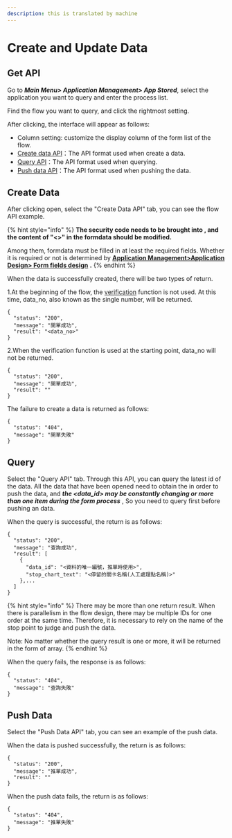 ```yaml
---
description: this is translated by machine
---
```


# Create and Update Data

## Get API

Go to _**Main Menu> Application Management> App Stored**_, select the application you want to query and enter the process list.

Find the flow you want to query, and click the rightmost setting.

After clicking, the interface will appear as follows:

* Column setting: customize the display column of the form list of the flow.
* [Create data API](kuai-su-kai-chan-tui-chan.md#kai-chan)：The API format used when create a data.
* [Query API](kuai-su-kai-chan-tui-chan.md#cha-xun)：The API format used when querying.
* [Push data API](kuai-su-kai-chan-tui-chan.md#tui-chan)：The API format used when pushing the data.

## Create Data

After clicking open, select the "Create Data API" tab, you can see the flow API example.

{% hint style="info" %}
**The security code needs to be brought into , and the content of "<>" in the formdata should be modified.**

Among them, formdata must be filled in at least the required fields. Whether it is required or not is determined by [**Application Management>Application Design> Form fields design**](../5/6.md#xin-jian-bian-ji-liu-cheng-ye-mian-biao-chan-she-ji) **.**
{% endhint %}

When the data is successfully created, there will be two types of return.

1.At the beginning of the flow, the [verification](../5/6.md#kai-shi) function is not used. At this time, data\_no, also known as the single number, will be returned.

```
{
  "status": "200",
  "message": "開單成功",
  "result": "<data_no>"
}
```

2.When the verification function is used at the starting point, data\_no will not be returned.

```
{
  "status": "200",
  "message": "開單成功",
  "result": ""
}
```

The failure to create a data is returned as follows:

```
{
  "status": "404",
  "message": "開單失敗"
}
```

## Query

Select the "Query API" tab. Through this API, you can query the latest id of the data. All the data that have been opened need to obtain the in order to push the data, and _**the \<data\_id> may be constantly changing or more than one item during the form process**_ , So you need to query first before pushing an data.

When the query is successful, the return is as follows:

```
{
  "status": "200",
  "message": "查詢成功",
  "result": [
    {
      "data_id": "<資料的唯一編號，推單時使用>",
      "stop_chart_text": "<停留的關卡名稱(人工處理點名稱)>"
    },...
  ]
}
```

{% hint style="info" %}
There may be more than one return result. When there is parallelism in the flow design, there may be multiple IDs for one order at the same time. Therefore, it is necessary to rely on the name of the stop point to judge and push the data.

Note: No matter whether the query result is one or more, it will be returned in the form of array.
{% endhint %}

When the query fails, the response is as follows:

```
{
  "status": "404",
  "message": "查詢失敗"
}
```

## Push Data

Select the "Push Data API" tab, you can see an example of the push data.

When the data is pushed successfully, the return is as follows:

```
{
  "status": "200",
  "message": "推單成功",
  "result": ""
}
```

When the push data fails, the return is as follows:

```
{
  "status": "404",
  "message": "推單失敗"
}
```
